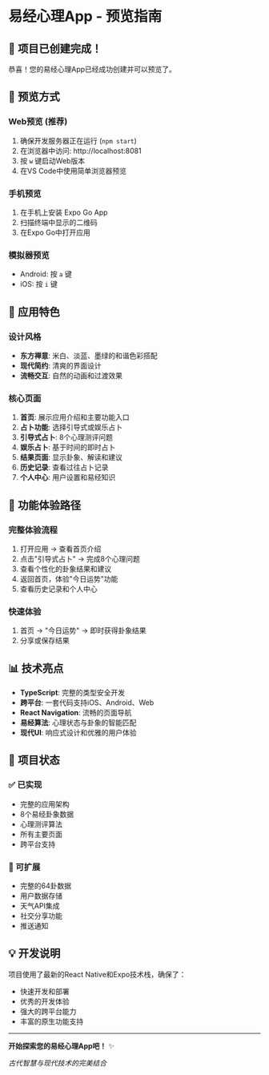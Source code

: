 # 易经心理App - 预览指南

## 🎉 项目已创建完成！

恭喜！您的易经心理App已经成功创建并可以预览了。

## 📱 预览方式

### Web预览 (推荐)
1. 确保开发服务器正在运行 (`npm start`)
2. 在浏览器中访问: http://localhost:8081
3. 按 `w` 键启动Web版本
4. 在VS Code中使用简单浏览器预览

### 手机预览
1. 在手机上安装 Expo Go App
2. 扫描终端中显示的二维码
3. 在Expo Go中打开应用

### 模拟器预览
- Android: 按 `a` 键
- iOS: 按 `i` 键

## 🎨 应用特色

### 设计风格
- **东方禅意**: 米白、淡蓝、墨绿的和谐色彩搭配
- **现代简约**: 清爽的界面设计
- **流畅交互**: 自然的动画和过渡效果

### 核心页面
1. **首页**: 展示应用介绍和主要功能入口
2. **占卜功能**: 选择引导式或娱乐占卜
3. **引导式占卜**: 8个心理测评问题
4. **娱乐占卜**: 基于时间的即时占卜
5. **结果页面**: 显示卦象、解读和建议
6. **历史记录**: 查看过往占卜记录
7. **个人中心**: 用户设置和易经知识

## 🧭 功能体验路径

### 完整体验流程
1. 打开应用 → 查看首页介绍
2. 点击"引导式占卜" → 完成8个心理问题
3. 查看个性化的卦象结果和建议
4. 返回首页，体验"今日运势"功能
5. 查看历史记录和个人中心

### 快速体验
1. 首页 → "今日运势" → 即时获得卦象结果
2. 分享或保存结果

## 📊 技术亮点

- **TypeScript**: 完整的类型安全开发
- **跨平台**: 一套代码支持iOS、Android、Web
- **React Navigation**: 流畅的页面导航
- **易经算法**: 心理状态与卦象的智能匹配
- **现代UI**: 响应式设计和优雅的用户体验

## 🎯 项目状态

### ✅ 已实现
- 完整的应用架构
- 8个易经卦象数据
- 心理测评算法
- 所有主要页面
- 跨平台支持

### 🚧 可扩展
- 完整的64卦数据
- 用户数据存储
- 天气API集成
- 社交分享功能
- 推送通知

## 💡 开发说明

项目使用了最新的React Native和Expo技术栈，确保了：
- 快速开发和部署
- 优秀的开发体验
- 强大的跨平台能力
- 丰富的原生功能支持

---

**开始探索您的易经心理App吧！** ✨

*古代智慧与现代技术的完美结合*
